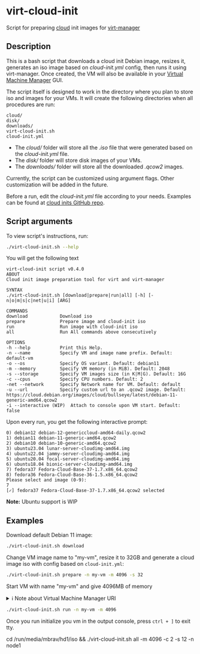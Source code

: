 # virt-cloud-init

Script for preparing [cloud](https://github.com/canonical/cloud-init) init images for [virt-manager](https://virt-manager.org/)

## Description

This is a bash script that downloads a cloud init Debian image, resizes it, generates an iso image based on *cloud-init.yml* config, then runs it using virt-manager. Once created, the VM will also be available in your [Virtual Machine Manager](https://virt-manager.org/) GUI.

The script itself is designed to work in the directory where you plan to store iso and images for your VMs. It will create the following directories when all procedures are run:

```text
cloud/
disk/
downloads/
virt-cloud-init.sh
cloud-init.yml
```

- The *cloud/* folder will store all the *.iso* file that were generated based on the *cloud-init.yml* file.
- The *disk/* folder will store disk images of your VMs.
- The *downloads/* folder will store all the downloaded *.qcow2* images.

Currently, the script can be customized using argument flags. Other customization will be added in the future.

Before a run, edit the *cloud-init.yml* file according to your needs. Examples can be found at [cloud inits GitHub repo](https://github.com/canonical/cloud-init/tree/main/doc/examples).

## Script arguments

To view script's instructions, run:

```bash
./virt-cloud-init.sh --help
```

You will get the following text

```text
virt-cloud-init script v0.4.0
ABOUT
Cloud init image preparation tool for virt and virt-manager

SYNTAX
./virt-cloud-init.sh [download|prepare|run|all] [-h] [-n|o|m|s|c|net|u|i] [ARG]

COMMANDS
download            Download iso
prepare             Prepare image and cloud-init iso
run                 Run image with cloud-init iso
all                 Run All commands above consecutively

OPTIONS
-h --help           Print this Help.
-n --name           Specify VM and image name prefix. Default: default-vm
-o --os             Specify OS variant. Default: debian11
-m --memory         Specify VM memory (in MiB). Default: 2048
-s --storage        Specify VM images size (in K|M|G). Default: 16G
-c --cpus           Specify CPU numbers. Default: 2
-net --network      Specify Network name for VM. Default: default
-u --url            Specify custom url to an .qcow2 image. Default: https://cloud.debian.org/images/cloud/bullseye/latest/debian-11-generic-amd64.qcow2
-i --interactive (WIP)  Attach to console upon VM start. Default: false
```

Upon every run, you get the following interactive prompt:

```text
0) debian12 debian-12-genericcloud-amd64-daily.qcow2
1) debian11 debian-11-generic-amd64.qcow2
2) debian10 debian-10-generic-amd64.qcow2
3) ubuntu23.04 lunar-server-cloudimg-amd64.img
4) ubuntu22.04 jammy-server-cloudimg-amd64.img
5) ubuntu20.04 focal-server-cloudimg-amd64.img
6) ubuntu18.04 bionic-server-cloudimg-amd64.img
7) fedora37 Fedora-Cloud-Base-37-1.7.x86_64.qcow2
8) fedora36 Fedora-Cloud-Base-36-1.5.x86_64.qcow2
Please select and image (0-9):
7
[✓] fedora37 Fedora-Cloud-Base-37-1.7.x86_64.qcow2 selected
```

**Note:** Ubuntu support is WIP

## Examples

Download default Debian 11 image:

```bash
./virt-cloud-init.sh download
```

Change VM image name to "my-vm", resize it to 32GB and generate a cloud image iso with config based on `cloud-init.yml`:

```bash
./virt-cloud-init.sh prepare -n my-vm -m 4096 -s 32
```

Start VM with name "my-vm" and give 4096MB of memory

<details>
<summary>ℹ Note about Virtual Machine Manager URI</summary>

By default, libvert uses `qemu:///session` URI, hence, VMs created with `virt-install` will not appear in your Virtual Machine Manager GUI. To fix this issue, export the following variable:

```bash
export LIBVIRT_DEFAULT_URI="qemu:///system"
```

More info on this issue on [StackOverflow](https://stackoverflow.com/questions/35683443/why-are-my-vms-visible-to-either-virsh-virt-manager-but-not-both)

</details>

```bash
./virt-cloud-init.sh run -n my-vm -m 4096
```

Once you run initialize you vm in the output console, press `ctrl + ]` to exit tty.

cd /run/media/mbrav/hd1/iso && ./virt-cloud-init.sh all -m 4096 -c 2 -s 12 -n node1
